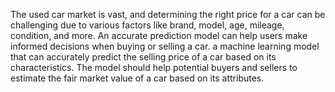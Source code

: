 The used car market is vast, and determining the right price for a car can be challenging due to various factors like brand, model, age, mileage, condition, and more. An accurate prediction model can help users make informed decisions when buying or selling a car. a machine learning model that can accurately predict the selling price of a car based on its characteristics. The model should help potential buyers and sellers to estimate the fair market value of a car based on its attributes.
